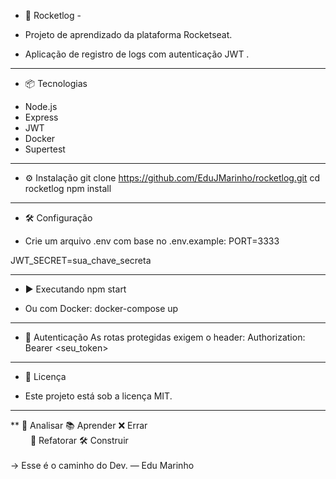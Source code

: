 * 🚀 Rocketlog - 
- Projeto de aprendizado da plataforma Rocketseat.

- Aplicação de registro de logs com autenticação JWT .
-------------------------------
* 📦 Tecnologias
- Node.js
- Express
- JWT
- Docker
- Supertest
-------------------------------
* ⚙️ Instalação
git clone https://github.com/EduJMarinho/rocketlog.git
cd rocketlog
npm install

-------------------------------
* 🛠️ Configuração
- Crie um arquivo .env com base no .env.example:
PORT=3333

JWT_SECRET=sua_chave_secreta

-------------------------------
* ▶️ Executando
npm start


- Ou com Docker:
docker-compose up
-------------------------------

* 🔐 Autenticação
As rotas protegidas exigem o header:
Authorization: Bearer <seu_token>


------------------------------------

* 📄 Licença

- Este projeto está sob a licença MIT.

------------------------------------
**
🧠 Analisar 📚 Aprender ❌ Errar  
   🔁 Refatorar  🛠️ Construir  
          
→ Esse é o caminho do Dev. — Edu Marinho



